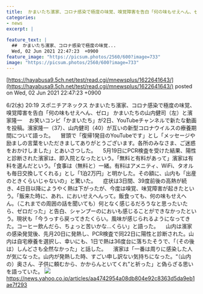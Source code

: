 ```yaml
---
title:  かまいたち濱家、コロナ感染で極度の味覚、嗅覚障害を告白「何の味もせえへん、ゼロ」  
categories:
- news
excerpt: |
  
feature_text: |
  ##  かまいたち濱家、コロナ感染で極度の味覚...
  Wed, 02 Jun 2021 22:47:23  +0900
feature_image: "https://picsum.photos/2560/600?image=733"
image: "https://picsum.photos/2560/600?image=733"
---
```


[https://hayabusa9.5ch.net/test/read.cgi/mnewsplus/1622641643/](https://hayabusa9.5ch.net/test/read.cgi/mnewsplus/1622641643/)
posted on Wed, 02 Jun 2021 22:47:23  +0900

<!--more-->

6/2(水) 20:19 スポニチアネックス かまいたち濱家、コロナ感染で極度の味覚、嗅覚障害を告白「何の味もせえへん、ゼロ」 かまいたちの山内健司（左）と濱家隆一 　お笑いコンビ「かまいたち」が2日、YouTubeチャンネルで新たな動画を投稿。濱家隆一（37）、山内健司（40）が互いの新型コロナウイルスの療養期間について語った。 　冒頭で「復帰1発目のYouTubeです」とし「メッセージや励ましの言葉をいただきましてありがとうございます。各所のみなさま、ご迷惑をおかけしました」とあいさつした。 　5月19日にPCR検査を受けた結果、陽性と診断された濱家は、即入院となったという。「無料と有料があって」濱家は有料を選んだという。「食事は（無料と）一緒。有料はアメニティ、WiFi、タオルも毎日交換してくれる」とし「1泊2万円」と明かした。その額に、山内も「出産のときくらいじゃないの」と驚いた。 　症状は3日間、39度前後の高熱が続き、4日目以降にようやく熱は下がったが、今度は嗅覚、味覚障害が起きたという。「飯来た時に、あれ、においせえへんって。飯食っても、何の味もせえへん。（これまでの周囲の話を聞いても）何となく感じるだろうなと思ったいたら、ゼロだった」と告白、シャンプーのにおいも感じることができなかったという。現状も「今うっすら戻ってきたくらい。風味が感じられるようになってきた。コーヒー飲んだら、ちょっと苦いかな…くらい」と語った。 　山内は濱家の感染発覚後、先月20日に発熱し、PCR検査で同22日に陽性と診断された。山内は自宅療養を選択し、幸いにも、1日で熱は36度台に落ちたそうで、「（その後は）しんどさも全然なかった」と話した。 　濱家は「一番は周りに感染した人が気になった。山内が発熱した時、すごい申し訳ない気持ちになった。“（山内の）奥さん、子供に頼むから、かからんといてくれ”と祈った」と偽らざる思いを語っていた。 ![](https://amd-pctr.c.yimg.jp/r/iwiz-amd/20210602-00000247-spnannex-000-7-view.jpg) https://news.yahoo.co.jp/articles/aa4742954a08db804e92c8363d5da9eb1ae7f293
